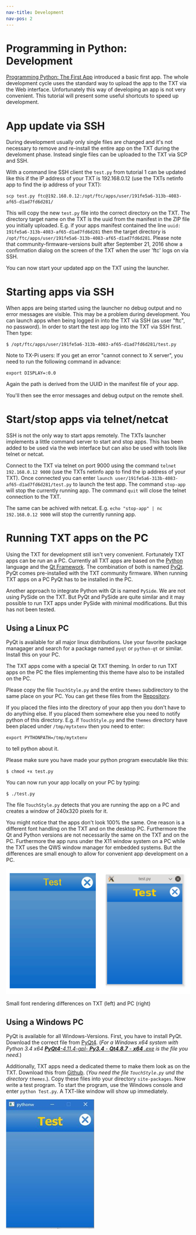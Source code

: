 ```yaml
---
nav-title: Development
nav-pos: 2
---
```

# Programming in Python: Development

[Programming Python: The First App](tutorial-1.md) introduced a basic first app. The whole development cycle uses the standard way to upload the app to the TXT via the Web interface. Unfortunately this way of developing an app is not very convenient. This tutorial will present some useful shortcuts to speed up development.

# App update via SSH

During development usually only single files are changed and it's not necessary to remove and re-install the entire app on the TXT during the develoment phase. Instead single files can be uploaded to the TXT via SCP and SSH.

With a command line SSH client the `test.py` from tutorial 1 can be updated like this if the IP address of your TXT is 192.168.0.12 (use the TXTs netinfo app to find the ip address of your TXT):

```
scp test.py ftc@192.168.0.12:/opt/ftc/apps/user/191fe5a6-313b-4083-af65-d1ad7fd6d281/
```

This will copy the new `test.py` file into the correct directory on the TXT. The directory target name on the TXT is the uuid from the manifest in the ZIP file you initially uploaded. E.g. if your apps manifest contained the line  ```uuid: 191fe5a6-313b-4083-af65-d1ad7fd6d281``` then the target directory is `/opt/ftc/apps/user/191fe5a6-313b-4083-af65-d1ad7fd6d281`. Please note that community-firmware-versions built after September 21, 2016 show a confirmation dialog on the screen of the TXT when the user 'ftc' logs on via SSH. 

You can now start your updated app on the TXT using the launcher.

# Starting apps via SSH

When apps are being started using the launcher no debug output and no error messages are visible. This may be a problem during development. You can launch apps when being logged in into the TXT via SSH (as user "ftc", no password). In order to start the test app log into the TXT via SSH first. Then type:

```
$ /opt/ftc/apps/user/191fe5a6-313b-4083-af65-d1ad7fd6d281/test.py
```

Note to TX-Pi users: If you get an error "cannot connect to X server", you need to run the following command in advance:
```
export DISPLAY=:0.0
```

Again the path is derived from the UUID in the manifest file of your app.

You'll then see the error messages and debug output on the remote shell.

# Start/stop apps via telnet/netcat

SSH is not the only way to start apps remotely. The TXTs launcher implements a little command server to start and stop apps. This has been added to be used via the web interface but can also be used with tools like telnet or netcat.

Connect to the TXT via telnet on port 9000 using the command `telnet 192.168.0.12 9000` (use the TXTs netinfo app to find the ip address of your TXT). Once connected you can enter `launch user/191fe5a6-313b-4083-af65-d1ad7fd6d281/test.py` to launch the test app. The command `stop-app` will stop the currently running app. The command `quit` will close the telnet connection to the TXT.

The same can be achived with netcat. E.g. `echo "stop-app" | nc 192.168.0.12 9000` will stop the currently running app.

# Running TXT apps on the PC

Using the TXT for development still isn't very convenient. Fortunately TXT apps can be run an a PC. Currently all TXT apps are based on the [Python](https://www.python.org/) language and the [Qt Framework](http://www.qt.io/). The combination of both is named [PyQt](https://riverbankcomputing.com/software/pyqt/intro). PyQt comes pre-installed with the TXT community firmware. When running TXT apps on a PC PyQt has to be installed in the PC.

Another approach to integrate Python with Qt is named `PySide`. We are not using PySide on the TXT. But PyQt and PySide are quite similar and it may possible to run TXT apps under PySide with minimal modifications. But this has not been tested.

## Using a Linux PC

PyQt is available for all major linux distributions. Use your favorite package managager and search for a package named `pyqt` or `python-qt` or similar. Install this on your PC.

The TXT apps come with a special Qt TXT theming. In order to run TXT apps on the PC the files implementing this theme have also to be installed on the PC.

Please copy the file `TouchStyle.py` and the entire `themes` subdirectory to the same place on your PC. You can get these files from the [Repository](https://github.com/ftCommunity/ftcommunity-TXT/tree/master/board/fischertechnik/TXT/rootfs/opt/ftc).

If you placed the files into the directory of your app then you don't have to do anything else. If you placed them somewhere else you need to notify python of this directory. E.g. if `TouchStyle.py` and the `themes` directory have been placed under `/tmp/mytxtenv` then you need to enter:

```
export PYTHONPATH=/tmp/mytxtenv
```
to tell python about it.

Please make sure you have made your python program executable like this:

```
$ chmod +x test.py
```

You can now run your app locally on your PC by typing:

```
$ ./test.py
```

The file `TouchStyle.py` detects that you are running the app on a PC and creates a window of 240x320 pixels for it.

You might notice that the apps don't look 100% the same. One reason is a different font handling on the TXT and on the desktop PC. Furthermore the Qt and Python versions are not necessarily the same on the TXT and on the PC. Furthermore the app runs under the X11 window system on a PC while the TXT uses the QWS window manager for embedded systems. But the differences are small enough to allow for convenient app development on a PC.

![Running on a TXT or a PC](tut2_img1b.png)    

Small font rendering differences on TXT (left) and PC (right)

## Using a Windows PC

PyQt is available for all Windows-Versions. First, you have to install PyQt. Download the correct file from [PyQt4](https://sourceforge.net/projects/pyqt/files/PyQt4/PyQt-4.11.4/). (*For a Windows x64 system with Python 3.4 x64 [**PyQt4**-4.11.4-gpl- **Py3.4** - **Qt4.8.7** - **x64** .exe](https://sourceforge.net/projects/pyqt/files/PyQt4/PyQt-4.11.4/PyQt4-4.11.4-gpl-Py3.4-Qt4.8.7-x64.exe/download) is the file you need.*)

Additionally, TXT apps need a dedicated theme to make them look as on the TXT. Download this from [Github](https://github.com/ftCommunity/ftcommunity-TXT/tree/master/board/fischertechnik/TXT/rootfs/opt/ftc). (*You need the file `TouchStyle.py` und the directory `themes`.*). Copy these files into your directory `site-packages`. Now write a test program. To start the program, use the Windows console and enter `python Test.py`. A TXT-like window will show up immediately.

![Running on a Windows PC](tut2_img3.png)
